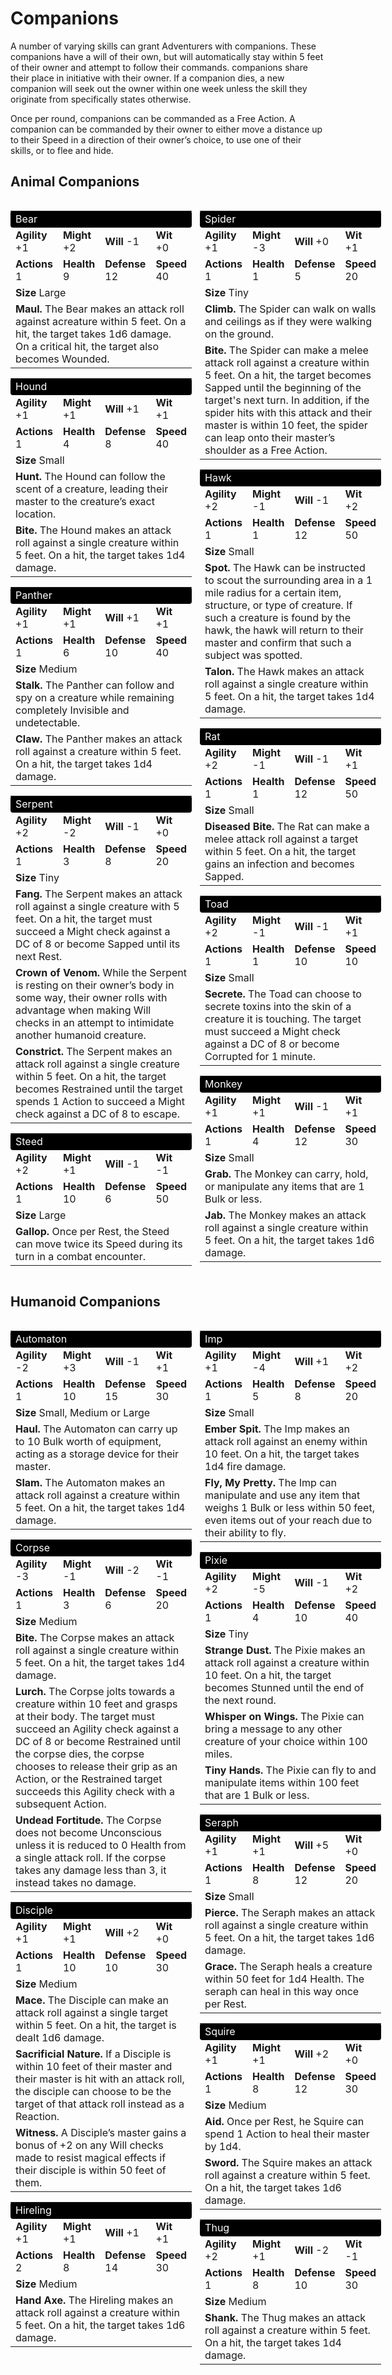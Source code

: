 # Companions
A number of varying skills can grant Adventurers with companions. These companions have a will of their own, but will automatically stay within 5 feet of their owner and attempt to follow their commands. companions share their place in initiative with their owner. If a companion dies, a new companion will seek out the owner within one week unless the skill they originate from specifically states otherwise.  

Once per round, companions can be commanded as a Free Action. A companion can be commanded by their owner to either move a distance up to their Speed in a direction of their owner’s choice, to use one of their skills, or to flee and hide.  

## Animal Companions
<div style="display: grid; grid-template-columns: 1fr 1fr;">
<div style="grid-column: 1/2; margin-right: 13px;">

<table>
<tr><td style="background-color: black; color: white; border-radius: 4px; border: 0;" colspan="4">Bear</td></tr>
<tr><td style="border-top: 0;"><b>Agility</b> +1</td><td style="border-top: 0;"><b>Might</b> +2</td><td style="border-top: 0;"><b>Will</b> -1</td><td style="border-top: 0;"><b>Wit</b> +0</td></tr>
<tr><td><b>Actions</b> 1</td><td><b>Health</b> 9</td><td><b>Defense</b> 12</td><td><b>Speed</b> 40</td></tr>
<tr><td colspan="4"><b>Size</b> Large</tr>
<tr><td colspan="4"><b>Maul.</b> The Bear makes an attack roll against acreature within 5 feet. On a hit, the target takes 1d6 damage. On a critical hit, the target also becomes Wounded.</td></tr>
</table>

<table>
<tr><td style="background-color: black; color: white; border-radius: 4px; border: 0;" colspan="4">Hound</td></tr>
<tr><td style="border-top: 0;"><b>Agility</b> +1</td><td style="border-top: 0;"><b>Might</b> +1</td><td style="border-top: 0;"><b>Will</b> +1</td><td style="border-top: 0;"><b>Wit</b> +1</td></tr>
<tr><td><b>Actions</b> 1</td><td><b>Health</b> 4</td><td><b>Defense</b> 8</td><td><b>Speed</b> 40</td></tr>
<tr><td colspan="4"><b>Size</b> Small</tr>
<tr><td colspan="4" style="border-bottom: 0;"><b>Hunt.</b> The Hound can follow the scent of a creature, leading their master to the creature’s exact location.</td></tr>
<tr><td colspan="4" style="border-top: 0;"><b>Bite.</b> The Hound makes an attack roll against a single creature within 5 feet. On a hit, the target takes 1d4 damage.</td></tr>
</table>

<table>
<tr><td style="background-color: black; color: white; border-radius: 4px; border: 0;" colspan="4">Panther</td></tr>
<tr><td style="border-top: 0;"><b>Agility</b> +1</td><td style="border-top: 0;"><b>Might</b> +1</td><td style="border-top: 0;"><b>Will</b> +1</td><td style="border-top: 0;"><b>Wit</b> +1</td></tr>
<tr><td><b>Actions</b> 1</td><td><b>Health</b> 6</td><td><b>Defense</b> 10</td><td><b>Speed</b> 40</td></tr>
<tr><td colspan="4"><b>Size</b> Medium</tr>
<tr><td colspan="4" style="border-bottom: 0;"><b>Stalk.</b> The Panther can follow and spy on a creature while remaining completely Invisible and undetectable.</td></tr>
<tr><td colspan="4" style="border-top: 0;"><b>Claw.</b> The Panther makes an attack roll against a creature within 5 feet. On a hit, the target takes 1d4 damage.</td></tr>
</table>

<table>
<tr><td style="background-color: black; color: white; border-radius: 4px; border: 0;" colspan="4">Serpent</td></tr>
<tr><td style="border-top: 0;"><b>Agility</b> +2</td><td style="border-top: 0;"><b>Might</b> -2</td><td style="border-top: 0;"><b>Will</b> -1</td><td style="border-top: 0;"><b>Wit</b> +0</td></tr>
<tr><td><b>Actions</b> 1</td><td><b>Health</b> 3</td><td><b>Defense</b> 8</td><td><b>Speed</b> 20</td></tr>
<tr><td colspan="4"><b>Size</b> Tiny</tr>
<tr><td colspan="4" style="border-bottom: 0;"><b>Fang.</b> The Serpent makes an attack roll against a single creature with 5 feet. On a hit, the target must succeed a Might check against a DC of 8 or become Sapped until its next Rest.</td></tr>
<tr><td colspan="4" style="border-top: 0;"><b>Crown of Venom.</b> While the Serpent is resting on their owner’s body in some way, their owner rolls with advantage when making Will checks in an attempt to intimidate another humanoid creature.</td></tr>
<tr><td colspan="4" style="border-top: 0;"><b>Constrict.</b> The Serpent makes an attack roll against a single creature within 5 feet. On a hit, the target becomes Restrained until the target spends 1 Action to succeed a Might check against a DC of 8 to escape.</td></tr>
</table>

<table>
<tr><td style="background-color: black; color: white; border-radius: 4px; border: 0;" colspan="4">Steed</td></tr>
<tr><td style="border-top: 0;"><b>Agility</b> +2</td><td style="border-top: 0;"><b>Might</b> +1</td><td style="border-top: 0;"><b>Will</b> -1</td><td style="border-top: 0;"><b>Wit</b> -1</td></tr>
<tr><td><b>Actions</b> 1</td><td><b>Health</b> 10</td><td><b>Defense</b> 6</td><td><b>Speed</b> 50</td></tr>
<tr><td colspan="4"><b>Size</b> Large</tr>
<tr><td colspan="4"><b>Gallop.</b> Once per Rest, the Steed can move twice its Speed during its turn in a combat encounter.</td></tr>
</table>

</div>
<div style="grid-column: 2/3; margin-right: 13px;">

<table>
<tr><td style="background-color: black; color: white; border-radius: 4px; border: 0;" colspan="4">Spider</td></tr>
<tr><td style="border-top: 0;"><b>Agility</b> +1</td><td style="border-top: 0;"><b>Might</b> -3</td><td style="border-top: 0;"><b>Will</b> +0</td><td style="border-top: 0;"><b>Wit</b> +1</td></tr>
<tr><td><b>Actions</b> 1</td><td><b>Health</b> 1</td><td><b>Defense</b> 5</td><td><b>Speed</b> 20</td></tr>
<tr><td colspan="4"><b>Size</b> Tiny</tr>
<tr><td colspan="4" style="border-bottom: 0;"><b>Climb.</b> The Spider can walk on walls and ceilings as if they were walking on the ground.</td></tr>
<tr><td colspan="4" style="border-top: 0;"><b>Bite.</b> The Spider can make a melee attack roll against a creature within 5 feet. On a hit, the target becomes Sapped until the beginning of the target's next turn. In addition, if the spider hits with this attack and their master is within 10 feet, the spider can leap onto their master’s shoulder as a Free Action.</td></tr>
</table>

<table>
<tr><td style="background-color: black; color: white; border-radius: 4px; border: 0;" colspan="4">Hawk</td></tr>
<tr><td style="border-top: 0;"><b>Agility</b> +2</td><td style="border-top: 0;"><b>Might</b> -1</td><td style="border-top: 0;"><b>Will</b> -1</td><td style="border-top: 0;"><b>Wit</b> +2</td></tr>
<tr><td><b>Actions</b> 1</td><td><b>Health</b> 1</td><td><b>Defense</b> 12</td><td><b>Speed</b> 50</td></tr>
<tr><td colspan="4"><b>Size</b> Small</tr>
<tr><td colspan="4" style="border-bottom: 0;"><b>Spot.</b> The Hawk can be instructed to scout the surrounding area in a 1 mile radius for a certain item, structure, or type of creature. If such a creature is found by the hawk, the hawk will return to their master and confirm that such a subject was spotted.</td></tr>
<tr><td colspan="4" style="border-top: 0;"><b>Talon.</b> The Hawk makes an attack roll against a single creature within 5 feet. On a hit, the target takes 1d4 damage.</td></tr>
</table>

<table>
<tr><td style="background-color: black; color: white; border-radius: 4px; border: 0;" colspan="4">Rat</td></tr>
<tr><td style="border-top: 0;"><b>Agility</b> +2</td><td style="border-top: 0;"><b>Might</b> -1</td><td style="border-top: 0;"><b>Will</b> -1</td><td style="border-top: 0;"><b>Wit</b> +1</td></tr>
<tr><td><b>Actions</b> 1</td><td><b>Health</b> 1</td><td><b>Defense</b> 12</td><td><b>Speed</b> 50</td></tr>
<tr><td colspan="4"><b>Size</b> Small</tr>
<tr><td colspan="4"><b>Diseased Bite.</b> The Rat can make a melee attack roll against a target within 5 feet. On a hit, the target gains an infection and becomes Sapped.</td></tr>
</table>

<table>
<tr><td style="background-color: black; color: white; border-radius: 4px; border: 0;" colspan="4">Toad</td></tr>
<tr><td style="border-top: 0;"><b>Agility</b> +2</td><td style="border-top: 0;"><b>Might</b> -1</td><td style="border-top: 0;"><b>Will</b> -1</td><td style="border-top: 0;"><b>Wit</b> +1</td></tr>
<tr><td><b>Actions</b> 1</td><td><b>Health</b> 1</td><td><b>Defense</b> 10</td><td><b>Speed</b> 10</td></tr>
<tr><td colspan="4"><b>Size</b> Small</tr>
<tr><td colspan="4"><b>Secrete.</b> The Toad can choose to secrete toxins into the skin of a creature it is touching. The target must succeed a Might check against a DC of 8 or become Corrupted for 1 minute.</td></tr>
</table>

<table>
<tr><td style="background-color: black; color: white; border-radius: 4px; border: 0;" colspan="4">Monkey</td></tr>
<tr><td style="border-top: 0;"><b>Agility</b> +1</td><td style="border-top: 0;"><b>Might</b> +1</td><td style="border-top: 0;"><b>Will</b> -1</td><td style="border-top: 0;"><b>Wit</b> +1</td></tr>
<tr><td><b>Actions</b> 1</td><td><b>Health</b> 4</td><td><b>Defense</b> 12</td><td><b>Speed</b> 30</td></tr>
<tr><td colspan="4"><b>Size</b> Small</tr>
<tr><td colspan="4" style="border-bottom: 0;"><b>Grab.</b> The Monkey can carry, hold, or manipulate any items that are 1 Bulk or less.</td></tr>
<tr><td colspan="4" style="border-top: 0;"><b>Jab.</b> The Monkey makes an attack roll against a single creature within 5 feet. On a hit, the target takes 1d6 damage.</td></tr>
</table>
</div>
</div>

## Humanoid Companions
<div style="display: grid; grid-template-columns: 1fr 1fr;">
<div style="grid-column: 1/2; margin-right: 13px;">
<table>
<tr><td style="background-color: black; color: white; border-radius: 4px; border: 0;" colspan="4">Automaton</td></tr>
<tr><td style="border-top: 0;"><b>Agility</b> -2</td><td style="border-top: 0;"><b>Might</b> +3</td><td style="border-top: 0;"><b>Will</b> -1</td><td style="border-top: 0;"><b>Wit</b> +1</td></tr>
<tr><td><b>Actions</b> 1</td><td><b>Health</b> 10</td><td><b>Defense</b> 15</td><td><b>Speed</b> 30</td></tr>
<tr><td colspan="4"><b>Size</b> Small, Medium or Large</tr>
<tr><td colspan="4" style="border-bottom: 0;"><b>Haul.</b> The Automaton can carry up to 10 Bulk worth of equipment, acting as a storage device for their master.</td></tr>
<tr><td colspan="4" style="border-top: 0;"><b>Slam.</b> The Automaton makes an attack roll against a creature within 5 feet. On a hit, the target takes 1d4 damage.</td></tr>
</table>

<table>
<tr><td style="background-color: black; color: white; border-radius: 4px; border: 0;" colspan="4">Corpse</td></tr>
<tr><td style="border-top: 0;"><b>Agility</b> -3</td><td style="border-top: 0;"><b>Might</b> -1</td><td style="border-top: 0;"><b>Will</b> -2</td><td style="border-top: 0;"><b>Wit</b> -1</td></tr>
<tr><td><b>Actions</b> 1</td><td><b>Health</b> 3</td><td><b>Defense</b> 6</td><td><b>Speed</b> 20</td></tr>
<tr><td colspan="4"><b>Size</b> Medium</tr>
<tr><td colspan="4" style="border-bottom: 0;"><b>Bite.</b> The Corpse makes an attack roll against a single creature within 5 feet. On a hit, the target takes 1d4 damage.</td></tr>
<tr><td colspan="4" style="border-top: 0;"><b>Lurch.</b> The Corpse jolts towards a creature within 10 feet and grasps at their body. The target must succeed an Agility check against a DC of 8 or become Restrained until the corpse dies, the corpse chooses to release their grip as an Action, or the Restrained target succeeds this Agility check with a subsequent Action.</td></tr>
<tr><td colspan="4" style="border-top: 0;"><b>Undead Fortitude.</b> The Corpse does not become Unconscious unless it is reduced to 0 Health from a single attack roll. If the corpse takes any damage less than 3, it instead takes no damage.</td></tr>
</table>

<table>
<tr><td style="background-color: black; color: white; border-radius: 4px; border: 0;" colspan="4">Disciple</td></tr>
<tr><td style="border-top: 0;"><b>Agility</b> +1</td><td style="border-top: 0;"><b>Might</b> +1</td><td style="border-top: 0;"><b>Will</b> +2</td><td style="border-top: 0;"><b>Wit</b> +0</td></tr>
<tr><td><b>Actions</b> 1</td><td><b>Health</b> 10</td><td><b>Defense</b> 10</td><td><b>Speed</b> 30</td></tr>
<tr><td colspan="4"><b>Size</b> Medium</tr>
<tr><td colspan="4" style="border-bottom: 0;"><b>Mace.</b> The Disciple can make an attack roll against a single target within 5 feet. On a hit, the target is dealt 1d6 damage.</td></tr>
<tr><td colspan="4" style="border-top: 0;"><b>Sacrificial Nature.</b> If a Disciple is within 10 feet of their master and their master is hit with an attack roll, the disciple can choose to be the target of that attack roll instead as a Reaction.</td></tr>
<tr><td colspan="4" style="border-top: 0;"><b>Witness.</b> A Disciple’s master gains a bonus of +2 on any Will checks made to resist magical effects if their disciple is within 50 feet of them.</td></tr>
</table>

<table>
<tr><td style="background-color: black; color: white; border-radius: 4px; border: 0;" colspan="4">Hireling</td></tr>
<tr><td style="border-top: 0;"><b>Agility</b> +1</td><td style="border-top: 0;"><b>Might</b> +1</td><td style="border-top: 0;"><b>Will</b> +1</td><td style="border-top: 0;"><b>Wit</b> +1</td></tr>
<tr><td><b>Actions</b> 2</td><td><b>Health</b> 8</td><td><b>Defense</b> 14</td><td><b>Speed</b> 30</td></tr>
<tr><td colspan="4"><b>Size</b> Medium</tr>
<tr><td colspan="4"><b>Hand Axe.</b> The Hireling makes an attack roll against a creature within 5 feet. On a hit, the target takes 1d6 damage.</td></tr>
</table>



</div>
<div style="grid-column: 2/3; margin-right: 13px;">
<table>
<tr><td style="background-color: black; color: white; border-radius: 4px; border: 0;" colspan="4">Imp</td></tr>
<tr><td style="border-top: 0;"><b>Agility</b> +1</td><td style="border-top: 0;"><b>Might</b> -4</td><td style="border-top: 0;"><b>Will</b> +1</td><td style="border-top: 0;"><b>Wit</b> +2</td></tr>
<tr><td><b>Actions</b> 1</td><td><b>Health</b> 5</td><td><b>Defense</b> 8</td><td><b>Speed</b> 20</td></tr>
<tr><td colspan="4"><b>Size</b> Small</tr>
<tr><td colspan="4" style="border-bottom: 0;"><b>Ember Spit.</b> The Imp makes an attack roll against an enemy within 10 feet. On a hit, the target takes 1d4 fire damage.</td></tr>
<tr><td colspan="4" style="border-top: 0;"><b>Fly, My Pretty.</b> The Imp can manipulate and use any item that weighs 1 Bulk or less within 50 feet, even items out of your reach due to their ability to fly.</td></tr>
</table>

<table>
<tr><td style="background-color: black; color: white; border-radius: 4px; border: 0;" colspan="4">Pixie</td></tr>
<tr><td style="border-top: 0;"><b>Agility</b> +2</td><td style="border-top: 0;"><b>Might</b> -5</td><td style="border-top: 0;"><b>Will</b> -1</td><td style="border-top: 0;"><b>Wit</b> +2</td></tr>
<tr><td><b>Actions</b> 1</td><td><b>Health</b> 4</td><td><b>Defense</b> 10</td><td><b>Speed</b> 40</td></tr>
<tr><td colspan="4"><b>Size</b> Tiny</tr>
<tr><td colspan="4" style="border-bottom: 0;"><b>Strange Dust.</b> The Pixie makes an attack roll against a creature within 10 feet. On a hit, the target becomes Stunned until the end of the next round.</td></tr>
<tr><td colspan="4" style="border-top: 0;"><b>Whisper on Wings.</b> The Pixie can bring a message to any other creature of your choice within 100 miles.</td></tr>
<tr><td colspan="4" style="border-top: 0;"><b>Tiny Hands.</b> The Pixie can fly to and manipulate items within 100 feet that are 1 Bulk or less.</td></tr>
</table>

<table>
<tr><td style="background-color: black; color: white; border-radius: 4px; border: 0;" colspan="4">Seraph</td></tr>
<tr><td style="border-top: 0;"><b>Agility</b> +1</td><td style="border-top: 0;"><b>Might</b> +1</td><td style="border-top: 0;"><b>Will</b> +5</td><td style="border-top: 0;"><b>Wit</b> +0</td></tr>
<tr><td><b>Actions</b> 1</td><td><b>Health</b> 8</td><td><b>Defense</b> 12</td><td><b>Speed</b> 20</td></tr>
<tr><td colspan="4"><b>Size</b> Small</tr>
<tr><td colspan="4" style="border-bottom: 0;"><b>Pierce.</b> The Seraph makes an attack roll against a single creature within 5 feet. On a hit, the target takes 1d6 damage.</td></tr>
<tr><td colspan="4" style="border-top: 0;"><b>Grace.</b> The Seraph heals a creature within 50 feet for 1d4 Health. The seraph can heal in this way once per Rest.</td></tr>
</table>

<table>
<tr><td style="background-color: black; color: white; border-radius: 4px; border: 0;" colspan="4">Squire</td></tr>
<tr><td style="border-top: 0;"><b>Agility</b> +1</td><td style="border-top: 0;"><b>Might</b> +1</td><td style="border-top: 0;"><b>Will</b> +2</td><td style="border-top: 0;"><b>Wit</b> +0</td></tr>
<tr><td><b>Actions</b> 1</td><td><b>Health</b> 8</td><td><b>Defense</b> 12</td><td><b>Speed</b> 30</td></tr>
<tr><td colspan="4"><b>Size</b> Medium</tr>
<tr><td colspan="4" style="border-bottom: 0;"><b>Aid.</b> Once per Rest, he Squire can spend 1 Action to heal their master by 1d4.</td></tr>
<tr><td colspan="4" style="border-top: 0;"><b>Sword.</b> The Squire makes an attack roll against a creature within 5 feet. On a hit, the target takes 1d6 damage.</td></tr>
</table>

<table>
<tr><td style="background-color: black; color: white; border-radius: 4px; border: 0;" colspan="4">Thug</td></tr>
<tr><td style="border-top: 0;"><b>Agility</b> +2</td><td style="border-top: 0;"><b>Might</b> +1</td><td style="border-top: 0;"><b>Will</b> -2</td><td style="border-top: 0;"><b>Wit</b> -1</td></tr>
<tr><td><b>Actions</b> 1</td><td><b>Health</b> 8</td><td><b>Defense</b> 10</td><td><b>Speed</b> 30</td></tr>
<tr><td colspan="4"><b>Size</b> Medium</tr>
<tr><td colspan="4"><b>Shank.</b> The Thug makes an attack roll against a creature within 5 feet. On a hit, the target takes 1d4 damage.</td></tr>
</table>

</div>
</div>
